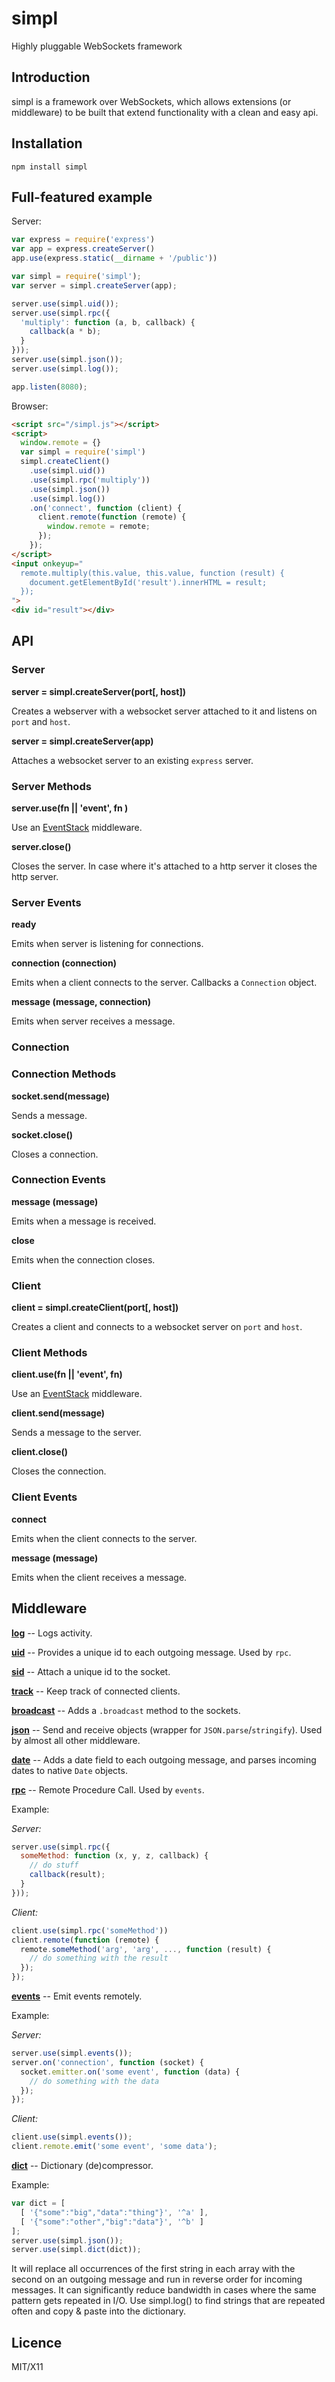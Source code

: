 # simpl

Highly pluggable WebSockets framework

## Introduction

simpl is a framework over WebSockets, which allows extensions (or middleware)
to be built that extend functionality with a clean and easy api.

## Installation

`npm install simpl`

## Full-featured example

Server:

```javascript
var express = require('express')
var app = express.createServer()
app.use(express.static(__dirname + '/public'))

var simpl = require('simpl');
var server = simpl.createServer(app);

server.use(simpl.uid());
server.use(simpl.rpc({
  'multiply': function (a, b, callback) {
    callback(a * b);
  }
}));
server.use(simpl.json());
server.use(simpl.log());

app.listen(8080);
```

Browser:

```html
<script src="/simpl.js"></script>
<script>
  window.remote = {}
  var simpl = require('simpl')
  simpl.createClient()
    .use(simpl.uid())
    .use(simpl.rpc('multiply'))
    .use(simpl.json())
    .use(simpl.log())
    .on('connect', function (client) {
      client.remote(function (remote) {
        window.remote = remote;
      });
    });
</script>
<input onkeyup="
  remote.multiply(this.value, this.value, function (result) { 
    document.getElementById('result').innerHTML = result;
  });
">
<div id="result"></div>
```


## API


### Server


**server = simpl.createServer(port[, host])**

Creates a webserver with a websocket server attached to it and listens on `port`
and `host`.

**server = simpl.createServer(app)**

Attaches a websocket server to an existing `express` server.



### Server Methods

**server.use(fn || 'event', fn )**

Use an [EventStack](https://github.com/stagas/eventstack) middleware.

**server.close()**

Closes the server. In case where it's attached to a http server it closes the
http server.



### Server Events


**ready**

Emits when server is listening for connections.

**connection (connection)**

Emits when a client connects to the server. Callbacks a `Connection` object.

**message (message, connection)**

Emits when server receives a message.




### Connection


### Connection Methods


**socket.send(message)**

Sends a message.

**socket.close()**

Closes a connection.



### Connection Events


**message (message)**

Emits when a message is received.

**close**

Emits when the connection closes.




### Client


**client = simpl.createClient(port[, host])**

Creates a client and connects to a websocket server on `port` and `host`.



### Client Methods

**client.use(fn || 'event', fn)**

Use an [EventStack](https://github.com/stagas/eventstack) middleware.

**client.send(message)**

Sends a message to the server.

**client.close()**

Closes the connection.



### Client Events


**connect**

Emits when the client connects to the server.

**message (message)**

Emits when the client receives a message.


## Middleware

**[log](https://github.com/stagas/simpl/blob/master/lib/middleware/log.js)** -- Logs activity.

**[uid](https://github.com/stagas/simpl/blob/master/lib/middleware/uid.js)** -- Provides a unique id to each outgoing message. Used by `rpc`.

**[sid](https://github.com/stagas/simpl/blob/master/lib/middleware/sid.js)** -- Attach a unique id to the socket.

**[track](https://github.com/stagas/simpl/blob/master/lib/middleware/track.js)** -- Keep track of connected clients.

**[broadcast](https://github.com/stagas/simpl/blob/master/lib/middleware/broadcast.js)** -- Adds a `.broadcast` method to the sockets.

**[json](https://github.com/stagas/simpl/blob/master/lib/middleware/json.js)** -- Send and receive objects (wrapper for `JSON.parse`/`stringify`). Used by almost all other middleware.

**[date](https://github.com/stagas/simpl/blob/master/lib/middleware/date.js)** -- Adds a date field to each outgoing message, and parses incoming dates to native `Date` objects.

**[rpc](https://github.com/stagas/simpl/blob/master/lib/middleware/rpc.js)** -- Remote Procedure Call. Used by `events`.

Example:
  
_Server:_

```javascript
server.use(simpl.rpc({
  someMethod: function (x, y, z, callback) {
    // do stuff
    callback(result);
  }
}));
```

_Client:_

```javascript
client.use(simpl.rpc('someMethod'))
client.remote(function (remote) {
  remote.someMethod('arg', 'arg', ..., function (result) {
    // do something with the result
  });
});
```

**[events](https://github.com/stagas/simpl/blob/master/lib/middleware/events.js)** -- Emit events remotely.

Example:

_Server:_

```javascript
server.use(simpl.events());
server.on('connection', function (socket) {
  socket.emitter.on('some event', function (data) {
    // do something with the data
  });
});
```

_Client:_

```javascript
client.use(simpl.events());
client.remote.emit('some event', 'some data');
```

**[dict](https://github.com/stagas/simpl/blob/master/lib/middleware/dict.js)** -- Dictionary (de)compressor.

Example:

```javascript
var dict = [
  [ '{"some":"big","data":"thing"}', '^a' ],
  [ '{"some":"other","big":"data"}', '^b' ]
];
server.use(simpl.json());
server.use(simpl.dict(dict));
```
It will replace all occurrences of the first string in each array with the second on
an outgoing message and run in reverse order for incoming messages. It can significantly reduce
bandwidth in cases where the same pattern gets repeated in I/O. Use simpl.log() to find
strings that are repeated often and copy & paste into the dictionary.


## Licence

MIT/X11
